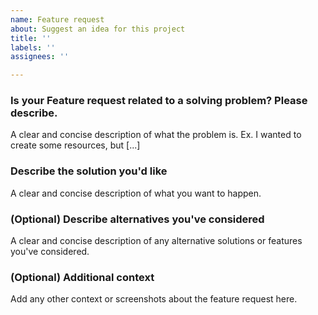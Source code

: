 ```yaml
---
name: Feature request
about: Suggest an idea for this project
title: ''
labels: ''
assignees: ''

---
```


### **Is your Feature request related to a solving problem? Please describe.**
A clear and concise description of what the problem is. Ex. I wanted to create some resources, but [...]

### **Describe the solution you'd like**
A clear and concise description of what you want to happen.

### (Optional) **Describe alternatives you've considered**
A clear and concise description of any alternative solutions or features you've considered.

### (Optional) **Additional context**
Add any other context or screenshots about the feature request here.
